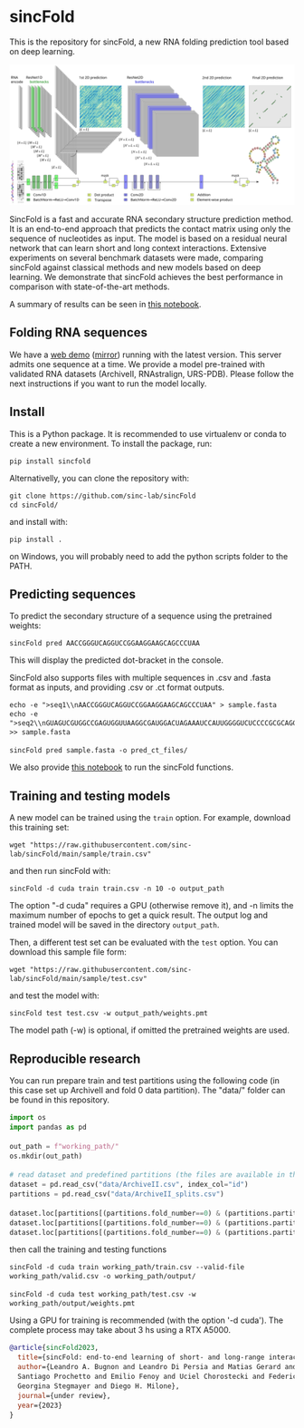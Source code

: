 # **sincFold**

This is the repository for sincFold, a new RNA folding prediction tool based on deep learning.


<p align="center">
<img src="abstract.png" alt="abstract">
</p>


SincFold is a fast and accurate RNA secondary structure prediction method. It is an end-to-end approach that predicts the contact matrix using only the sequence of nucleotides as input. The model is based on a residual neural network that can learn short and long context interactions. Extensive experiments on several benchmark datasets were made, comparing sincFold against classical methods and new models based on deep learning. We demonstrate that sincFold achieves the best performance in comparison with state-of-the-art methods.

A summary of results can be seen in [this notebook](results/summary.ipynb).

## Folding RNA sequences

We have a [web demo](https://sinc.unl.edu.ar/web-demo/sincfold/) ([mirror](https://huggingface.co/spaces/lbugnon/sincFold)) running with the latest version. This server admits one sequence at a time. We provide a model pre-trained with validated RNA datasets (ArchiveII, RNAstralign, URS-PDB). Please follow the next instructions if you want to run the model locally.


## Install

This is a Python package. It is recommended to use virtualenv or conda to create a new environment. To install the package, run:

    pip install sincfold

Alternativelly, you can clone the repository with:

    git clone https://github.com/sinc-lab/sincFold
    cd sincFold/

and install with:

    pip install .

on Windows, you will probably need to add the python scripts folder to the PATH. 

## Predicting sequences

To predict the secondary structure of a sequence using the pretrained weights:
    
    sincFold pred AACCGGGUCAGGUCCGGAAGGAAGCAGCCCUAA

This will display the predicted dot-bracket in the console. 

SincFold also supports files with multiple sequences in .csv and .fasta format as inputs, and providing .csv or .ct format outputs.

    echo -e ">seq1\\nAACCGGGUCAGGUCCGGAAGGAAGCAGCCCUAA" > sample.fasta
    echo -e ">seq2\\nGUAGUCGUGGCCGAGUGGUUAAGGCGAUGGACUAGAAAUCCAUUGGGGUCUCCCCGCGCAGGUUCGAAUCCUGCCGACUACGCCA" >> sample.fasta

    sincFold pred sample.fasta -o pred_ct_files/

We also provide [this notebook](https://colab.research.google.com/github/sinc-lab/sincFold/blob/main/demo.ipynb) to run the sincFold functions.

## Training and testing models

A new model can be trained using the `train` option. For example, download this training set:

    wget "https://raw.githubusercontent.com/sinc-lab/sincFold/main/sample/train.csv"

and then run sincFold with: 
    
    sincFold -d cuda train train.csv -n 10 -o output_path

The option "-d cuda" requires a GPU (otherwise remove it), and -n limits the maximum number of epochs to get a quick result. The output log and trained model will be saved in the directory `output_path`. 

Then, a different test set can be evaluated with the `test` option. You can download this sample file form:    
 
    wget "https://raw.githubusercontent.com/sinc-lab/sincFold/main/sample/test.csv"

and test the model with:

    sincFold test test.csv -w output_path/weights.pmt

The model path (-w) is optional, if omitted the pretrained weights are used.


## Reproducible research

You can run prepare train and test partitions using the following code (in this case set up ArchiveII and fold 0 data partition). The "data/" folder can be found in this repository.

```python
import os 
import pandas as pd 

out_path = f"working_path/"
os.mkdir(out_path)

# read dataset and predefined partitions (the files are available in this repository)
dataset = pd.read_csv("data/ArchiveII.csv", index_col="id")
partitions = pd.read_csv("data/ArchiveII_splits.csv")

dataset.loc[partitions[(partitions.fold_number==0) & (partitions.partition=="train")].id].to_csv(out_path + "train.csv")
dataset.loc[partitions[(partitions.fold_number==0) & (partitions.partition=="valid")].id].to_csv(out_path + "valid.csv")
dataset.loc[partitions[(partitions.fold_number==0) & (partitions.partition=="test")].id].to_csv(out_path + "test.csv")
```

then call the training and testing functions

    sincFold -d cuda train working_path/train.csv --valid-file working_path/valid.csv -o working_path/output/

    sincFold -d cuda test working_path/test.csv -w working_path/output/weights.pmt

Using a GPU for training is recommended (with the option '-d cuda'). The complete process may take about 3 hs using a RTX A5000.

```bibtex
@article{sincFold2023,
  title={sincFold: end-to-end learning of short- and long-range interactions for RNA folding},
  author={Leandro A. Bugnon and Leandro Di Persia and Matias Gerard and Jonathan Raad and 
  Santiago Prochetto and Emilio Fenoy and Uciel Chorostecki and Federico Ariel and 
  Georgina Stegmayer and Diego H. Milone},
  journal={under review},
  year={2023}
}
```
